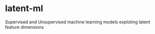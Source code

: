 # latent-ml
Supervised and Unsupervised machine learning models exploting latent feature dimensions
